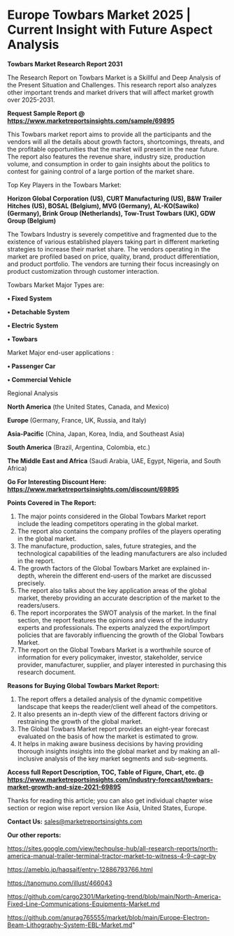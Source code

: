 # Europe Towbars Market 2025 | Current Insight with Future Aspect Analysis

<strong>Towbars Market Research Report 2031</strong>

The Research Report on Towbars Market is a Skillful and Deep Analysis of the Present Situation and Challenges. This research report also analyzes other important trends and market drivers that will affect market growth over 2025-2031.

<strong>Request Sample Report @ <a href=https://www.marketreportsinsights.com/sample/69895>https://www.marketreportsinsights.com/sample/69895</a></strong>

This Towbars market report aims to provide all the participants and the vendors will all the details about growth factors, shortcomings, threats, and the profitable opportunities that the market will present in the near future. The report also features the revenue share, industry size, production volume, and consumption in order to gain insights about the politics to contest for gaining control of a large portion of the market share.

Top Key Players in the Towbars Market:

<strong>Horizon Global Corporation (US), CURT Manufacturing (US), B&W Trailer Hitches (US), BOSAL (Belgium), MVG (Germany), AL-KO(Sawiko) (Germany), Brink Group (Netherlands), Tow-Trust Towbars (UK), GDW Group (Belgium)</strong>

The Towbars Industry is severely competitive and fragmented due to the existence of various established players taking part in different marketing strategies to increase their market share. The vendors operating in the market are profiled based on price, quality, brand, product differentiation, and product portfolio. The vendors are turning their focus increasingly on product customization through customer interaction.

Towbars Market Major Types are:

<strong>• Fixed System

• Detachable System

• Electric System

• Towbars</strong>

Market Major end-user applications :

<strong>• Passenger Car

• Commercial Vehicle</strong>

Regional Analysis

</u><strong><b>North America</b></strong> (the United States, Canada, and Mexico)

<strong><b>Europe </b></strong>(Germany, France, UK, Russia, and Italy)

<strong><b>Asia-Pacific</b></strong> (China, Japan, Korea, India, and Southeast Asia)

<strong><b>South America</b></strong> (Brazil, Argentina, Colombia, etc.)

<strong><b>The Middle East and Africa</b></strong> (Saudi Arabia, UAE, Egypt, Nigeria, and South Africa)

<strong>Go For Interesting Discount Here: <a href=https://www.marketreportsinsights.com/discount/69895>https://www.marketreportsinsights.com/discount/69895</a></strong>

<strong>Points Covered in The Report:</strong>
<ol>
  <li>The major points considered in the Global Towbars Market report include the leading competitors operating in the global market.</li>
  <li>The report also contains the company profiles of the players operating in the global market.</li>
  <li>The manufacture, production, sales, future strategies, and the technological capabilities of the leading manufacturers are also included in the report.</li>
  <li>The growth factors of the Global Towbars Market are explained in-depth, wherein the different end-users of the market are discussed precisely.</li>
  <li>The report also talks about the key application areas of the global market, thereby providing an accurate description of the market to the readers/users.</li>
  <li>The report incorporates the SWOT analysis of the market. In the final section, the report features the opinions and views of the industry experts and professionals. The experts analyzed the export/import policies that are favorably influencing the growth of the Global Towbars Market.</li>
  <li>The report on the Global Towbars Market is a worthwhile source of information for every policymaker, investor, stakeholder, service provider, manufacturer, supplier, and player interested in purchasing this research document.</li>
</ol>
<strong>Reasons for Buying Global Towbars Market Report:</strong>

<ol>
  <li>The report offers a detailed analysis of the dynamic competitive landscape that keeps the reader/client well ahead of the competitors.</li>
  <li>It also presents an in-depth view of the different factors driving or restraining the growth of the global market.</li>
  <li>The Global Towbars Market report provides an eight-year forecast evaluated on the basis of how the market is estimated to grow.</li>
  <li>It helps in making aware business decisions by having providing thorough insights insights into the global market and by making an all-inclusive analysis of the key market segments and sub-segments.</li>
</ol>
<strong>Access full Report Description, TOC, Table of Figure, Chart, etc. @ <a href=https://www.marketreportsinsights.com/industry-forecast/towbars-market-growth-and-size-2021-69895>https://www.marketreportsinsights.com/industry-forecast/towbars-market-growth-and-size-2021-69895</a></strong>


Thanks for reading this article; you can also get individual chapter wise section or region wise report version like Asia, United States, Europe.

<strong>Contact Us:</strong>
sales@marketreportsinsights.com

<strong>Our other reports:</strong>

<a href=https://sites.google.com/view/techpulse-hub/all-research-reports/north-america-manual-trailer-terminal-tractor-market-to-witness-4-9-cagr-by>https://sites.google.com/view/techpulse-hub/all-research-reports/north-america-manual-trailer-terminal-tractor-market-to-witness-4-9-cagr-by</a>

<a href=https://ameblo.jp/haqsaif/entry-12886793766.html>https://ameblo.jp/haqsaif/entry-12886793766.html</a>

<a href=https://tanomuno.com/illust/466043>https://tanomuno.com/illust/466043</a>

<a href=https://github.com/cargo2301/Marketing-trend/blob/main/North-America-Fixed-Line-Communications-Equipments-Market.md>https://github.com/cargo2301/Marketing-trend/blob/main/North-America-Fixed-Line-Communications-Equipments-Market.md</a>

<a href=https://github.com/anurag765555/market/blob/main/Europe-Electron-Beam-Lithography-System-EBL-Market.md>https://github.com/anurag765555/market/blob/main/Europe-Electron-Beam-Lithography-System-EBL-Market.md</a>"

